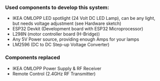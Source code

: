 ### Used components to develop this system:

- IKEA OMLOPP LED spotlight (24 Volt DC LED Lamp), can be any light, but needs voltage adjustment (see Hardware sketch)
- ESP32 Devkit (Development board with ESP32 Microprocessor)
- L298N (motor controller board (H-Bridge))
- Any 5V Power source, providing enough Amps for your lamps
- LM2596 (DC to DC Step-up Voltage Converter)

### Components replaced

- IKEA OMLOPP Power Supply & RF Receiver
- Remote Control (2.4GHz RF Transmitter)
